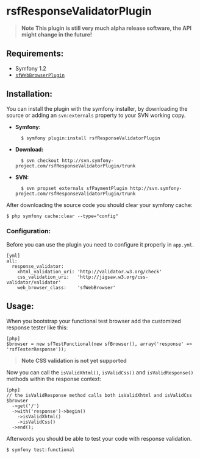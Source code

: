 # rsfResponseValidatorPlugin

>**Note**
>**This plugin is still very much alpha release software, the API might change in the future!**

## Requirements:

* Symfony 1.2
* [`sfWebBrowserPlugin`](http://www.symfony-project.org/plugins/sfWebBrowserPlugin "Visit the sfWebBrowserPlugin page")

## Installation:

You can install the plugin with the symfony installer, by downloading the source
or adding an `svn:externals` property to your SVN working copy.

* **Symfony:**

        $ symfony plugin:install rsfResponseValidatorPlugin

* **Download:**

        $ svn checkout http://svn.symfony-project.com/rsfResponseValidatorPlugin/trunk

* **SVN:**

        $ svn propset externals sfPaymentPlugin http://svn.symfony-project.com/rsfResponseValidatorPlugin/trunk

After downloading the source code you should clear your symfony cache:

    $ php symfony cache:clear --type="config"

### Configuration:

Before you can use the plugin you need to configure it properly in `app.yml`.

    [yml]
    all:
      response_validator:
        xhtml_validation_uri: 'http://validator.w3.org/check'
        css_validation_uri:   'http://jigsaw.w3.org/css-validator/validator'
        web_browser_class:    'sfWebBrowser'

## Usage:

When you bootstrap your functional test browser add the customized response tester like this:

    [php]
    $browser = new sfTestFunctional(new sfBrowser(), array('response' => 'rsfTesterResponse'));    

>**Note**
>**CSS validation is not yet supported**

Now you can call the `isValidXhtml()`, `isValidCss()` and `isValidResponse()`
methods within the response context:

    [php]
    // the isValidResponse method calls both isValidXhtml and isValidCss
    $browser
      ->get('/')
      ->with('response')->begin()
        ->isValidXhtml()
        ->isValidCss()
      ->end();

Afterwords you should be able to test your code with response validation.

    $ symfony test:functional
